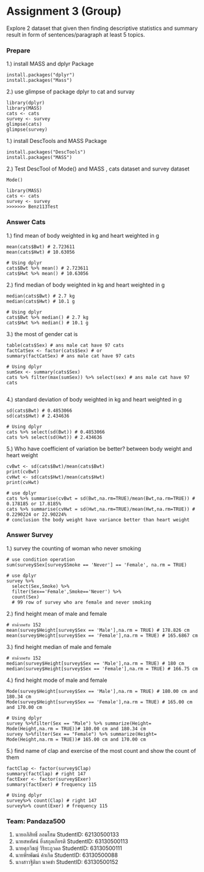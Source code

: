 
# Assignment 3 (Group)


Explore 2 dataset that given then finding descriptive statistics and summary result in form of sentences/paragraph at least 5 topics.

### Prepare


1.) install MASS and dplyr Package

```{R}
install.packages("dplyr")
install.packages("Mass")
```

2.) use glimpse of package dplyr to cat and survay


```{R}
library(dplyr)
library(MASS)
cats <- cats
survey <- survey
glimpse(cats)
glimpse(survey)
```

1.) install DescTools and MASS Package


```{R}
install.packages("DescTools")
install.packages("MASS")
```

2.) Test DescTool of Mode() and MASS , cats dataset and survey dataset

```{R}
Mode()

library(MASS)
cats <- cats
survey <- survey
>>>>>>> Benz113Test
```

### Answer Cats

1.) find mean of body weighted in kg and heart weighted in g

```{R}
mean(cats$Bwt) # 2.723611
mean(cats$Hwt) # 10.63056

# Using dplyr
cats$Bwt %>% mean() # 2.723611
cats$Hwt %>% mean() # 10.63056

```

2.) find median of body weighted in kg and heart weighted in g

```{R}
median(cats$Bwt) # 2.7 kg
median(cats$Hwt) # 10.1 g

# Using dplyr
cats$Bwt %>% median() # 2.7 kg
cats$Hwt %>% median() # 10.1 g
```

3.) the most of gender cat is

```{R}
table(cats$Sex) # ans male cat have 97 cats
factCatSex <- factor(cats$Sex) # or
summary(factCatSex) # ans male cat have 97 cats

# Using dplyr
sumSex <- summary(cats$Sex)
cats %>% filter(max(sumSex)) %>% select(sex) # ans male cat have 97 cats


```

4.) standard deviation of body weighted in kg and heart weighted in g

```{R}
sd(cats$Bwt) # 0.4853066
sd(cats$Hwt) # 2.434636

# Using dplyr
cats %>% select(sd(Bwt)) # 0.4853066
cats %>% select(sd(Hwt)) # 2.434636
```

5.) Who have coefficient of variation be better? between body weight and heart weight

```{R}
cvBwt <- sd(cats$Bwt)/mean(cats$Bwt)
print(cvBwt)
cvHwt <- sd(cats$Hwt)/mean(cats$Hwt) 
print(cvHwt)

# use dplyr
cats %>% summarise(cvBwt = sd(Bwt,na.rm=TRUE)/mean(Bwt,na.rm=TRUE)) # 0.178185 or 17.8185%
cats %>% summarise(cvHwt = sd(Hwt,na.rm=TRUE)/mean(Hwt,na.rm=TRUE)) # 0.2290224 or 22.90224%
# conclusion the body weight have variance better than heart weight
```

### Answer Survey

1.) survey the counting of woman who never smoking

```{R}
# use condition operation
sum(survey$Sex[survey$Smoke == 'Never'] == 'Female', na.rm = TRUE)

# use dplyr
survey %>%
  select(Sex,Smoke) %>%
  filter(Sex=='Female',Smoke=='Never') %>%
  count(Sex)
  # 99 row of survey who are female and never smoking
```

2.) find height mean of male and female

```{R}
# ทำด้วยครับ 152
mean(survey$Height[survey$Sex == 'Male'],na.rm = TRUE) # 178.826 cm
mean(survey$Height[survey$Sex == 'Female'],na.rm = TRUE) # 165.6867 cm
```

3.) find height median of male and female

```{R}
# ทำด้วยครับ 152
median(survey$Height[survey$Sex == 'Male'],na.rm = TRUE) # 180 cm
median(survey$Height[survey$Sex == 'Female'],na.rm = TRUE) # 166.75 cm
```

4.) find height mode of male and female

```{R}
Mode(survey$Height[survey$Sex == 'Male'],na.rm = TRUE) # 180.00 cm and 180.34 cm
Mode(survey$Height[survey$Sex == 'Female'],na.rm = TRUE) # 165.00 cm and 170.00 cm

# Using dplyr
survey %>%filter(Sex == "Male") %>% summarize(Height= Mode(Height,na.rm = TRUE))# 180.00 cm and 180.34 cm
survey %>%filter(Sex == "Female") %>% summarize(Height= Mode(Height,na.rm = TRUE))# 165.00 cm and 170.00 cm
```

5.) find name of clap and exercise of the most count and show the count of them

```{R}
factClap <- factor(survey$Clap)
summary(factClap) # right 147
factExer <- factor(survey$Exer)
summary(factExer) # frequency 115

# Using dplyr
survey%>% count(Clap) # right 147
survey%>% count(Exer) # frequency 115
```

### Team: Pandaza500

1. นายอภิสิทธิ์ ลอมโฮม StudentID: 62130500133
2. นายสหทัศน์​ ยิ่งสกุล​เกียรติ​ StudentID: 63130500113
3. นายศุภวิชญ์ วิริยะภูวดล StudentID: 63130500111
4. นายพีรพัฒน์ ค้าเกิด StudentID: 63130500088
5. นางสาวฐิติมา นาคขำ StudentID: 63130500152
